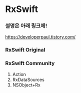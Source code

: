 # RxSwift

### 설명은 아래 링크에!
<https://developerpaul.tistory.com/>

### RxSwift Original

### RxSwift Community
1. Action
2. RxDataSources
3. NSObject+Rx
